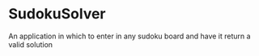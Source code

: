 # SudokuSolver
An application in which to enter in any sudoku board and have it return a valid solution
